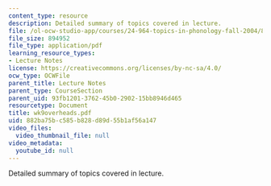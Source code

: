 ```yaml
---
content_type: resource
description: Detailed summary of topics covered in lecture.
file: /ol-ocw-studio-app/courses/24-964-topics-in-phonology-fall-2004/882ba75bc585b828d89d55b1af56a147_wk9overheads.pdf
file_size: 894952
file_type: application/pdf
learning_resource_types:
- Lecture Notes
license: https://creativecommons.org/licenses/by-nc-sa/4.0/
ocw_type: OCWFile
parent_title: Lecture Notes
parent_type: CourseSection
parent_uid: 93fb1201-3762-45b0-2902-15bb8946d465
resourcetype: Document
title: wk9overheads.pdf
uid: 882ba75b-c585-b828-d89d-55b1af56a147
video_files:
  video_thumbnail_file: null
video_metadata:
  youtube_id: null
---
```

Detailed summary of topics covered in lecture.